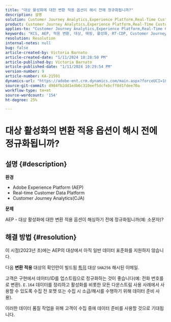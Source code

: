 ```yaml
---
title: "대상 활성화에 대한 변환 적용 옵션이 해시 전에 정규화됩니까?"
description: 설명
solution: Customer Journey Analytics,Experience Platform,Real-Time Customer Data Platform
product: Customer Journey Analytics,Experience Platform,Real-Time Customer Data Platform
applies-to: "Customer Journey Analytics,Experience Platform,Real-Time Customer Data Platform"
keywords: "KCS, AEP, 적용 변환, 대상, 매핑, 활성화, RT-CDP, Customer Journey Analytics, 정규화, Adobe Experience Platform"
resolution: Resolution
internal-notes: null
bug: false
article-created-by: Victoria Barnato
article-created-date: "1/11/2024 10:28:50 PM"
article-published-by: Victoria Barnato
article-published-date: "1/11/2024 10:29:54 PM"
version-number: 9
article-number: KA-21591
dynamics-url: "https://adobe-ent.crm.dynamics.com/main.aspx?forceUCI=1&pagetype=entityrecord&etn=knowledgearticle&id=642f12ca-d0b0-ee11-a569-6045bd006704"
source-git-commit: d984fb2dd1edb6c310eef5dcfebcff8d1fdee70a
workflow-type: tm+mt
source-wordcount: '154'
ht-degree: 25%

---
```


# 대상 활성화의 변환 적용 옵션이 해시 전에 정규화됩니까?

## 설명 {#description}


<b>환경</b>

- Adobe Experience Platform (AEP)
- Real-time Customer Data Platform
- Customer Journey Analytics(CJA)




<b>문제</b>


AEP - 대상 활성화에 대한 변환 적용 옵션이 해싱하기 전에 정규화됩니까(예: 소문자)?


## 해결 방법 {#resolution}


이 시점(2023년 초)에는 AEP의 대상에서 아직 일반 데이터 표준화를 지원하지 않습니다.


다음 <b>변환 적용</b> 대상의 확인란이 빌드됨 <u>특히</u> 대상 `SHA256` 해시된 이메일.


고객은 구현에서 데이터/ID를 업스트림으로 정규화하는 것이 좋습니다(예: 전화 번호를 로 변환). `E.164` 데이터를 정리하고 활성화를 비롯한 모든 다운스트림 사용 사례에서 사용할 수 있도록 수집 전 포맷 또는 수집 시 소급/해시를 수행하기 위해 데이터 준비 사용).

이러한 데이터 품질 작업을 위해 고객이 수집 중에 데이터 준비를 사용할 것으로 기대됩니다.




